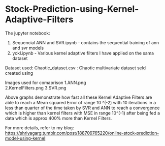 # Stock-Prediction-using-Kernel-Adaptive-Filters
The jupyter notebook:
  1. Sequencial ANN and SVR.ipynb - contains the sequential training of ann and svr models
  2. yokl.ipynb - Various kernel adaptive filters I have applied on the sama dataset
  
Dataset used: 
  Chaotic_dataset.csv : Chaotic multivariate dataset seld created using
  
Images used for comaprison
  1.ANN.png 	
  2.KernelFilters.png
  3.SVR.png
  
Above graphs demonstrate how fast all these Kernel Adaptive Filters are able to reach a Mean squared Error of range 10 ^(-2) with 10 iterations in a less than quarter of the time taken by SVR and ANN to reach a convergence which is higher than kernel filters with MSE in range 10^(-1) after being fed a data which is approx 400% more than Kernel Filters.

For more details, refer to my blog: 
https://shriyagarg.tumblr.com/post/188709765220/online-stock-prediction-model-using-kernel
  
  


